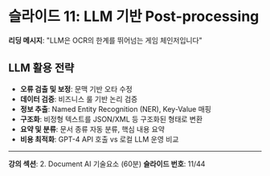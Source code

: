 # 슬라이드 11: LLM 기반 Post-processing

**리딩 메시지**: "LLM은 OCR의 한계를 뛰어넘는 게임 체인저입니다"

## LLM 활용 전략

- **오류 검출 및 보정**: 문맥 기반 오타 수정
- **데이터 검증**: 비즈니스 룰 기반 논리 검증
- **정보 추출**: Named Entity Recognition (NER), Key-Value 매핑
- **구조화**: 비정형 텍스트를 JSON/XML 등 구조화된 형태로 변환
- **요약 및 분류**: 문서 종류 자동 분류, 핵심 내용 요약
- **비용 최적화**: GPT-4 API 호출 vs 로컬 LLM 운영 비교

---

**강의 섹션**: 2. Document AI 기술요소 (60분)
**슬라이드 번호**: 11/44

